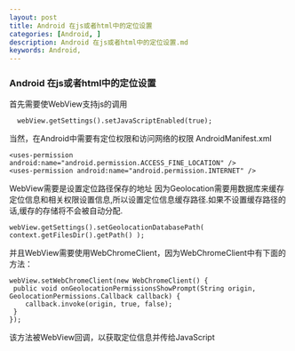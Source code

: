 ```yaml
---
layout: post
title: Android 在js或者html中的定位设置
categories: [Android, ]
description: Android 在js或者html中的定位设置.md
keywords: Android, 
---
```


### Android 在js或者html中的定位设置

首先需要使WebView支持js的调用
```
  webView.getSettings().setJavaScriptEnabled(true);
```
当然，在Android中需要有定位权限和访问网络的权限
AndroidManifest.xml
```
<uses-permission android:name="android.permission.ACCESS_FINE_LOCATION" />
<uses-permission android:name="android.permission.INTERNET" />
```
WebView需要是设置定位路径保存的地址
因为Geolocation需要用数据库来缓存定位信息和相关权限设置信息,所以设置定位信息缓存路径.如果不设置缓存路径的话,缓存的存储将不会被自动分配.
```
webView.getSettings().setGeolocationDatabasePath( context.getFilesDir().getPath() );
```
并且WebView需要使用WebChromeClient，因为WebChromeClient中有下面的方法：
```
webView.setWebChromeClient(new WebChromeClient() {
 public void onGeolocationPermissionsShowPrompt(String origin, GeolocationPermissions.Callback callback) {
    callback.invoke(origin, true, false);
 }
});
```
该方法被WebView回调，以获取定位信息并传给JavaScript


